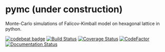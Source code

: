 # pymc (under construction)
Monte-Carlo simulations of Falicov-Kimball model on hexagonal lattice in python.

[![codebeat badge](https://codebeat.co/badges/658ed05d-6b5f-45c5-a70d-c3ebdef5924f)](https://codebeat.co/projects/github-com-promny-pymc_pp-master)
[![Build Status](https://travis-ci.com/PROMNY/pymc_pp.svg?branch=master)](https://travis-ci.com/PROMNY/pymc_pp)
[![Coverage Status](https://coveralls.io/repos/github/PROMNY/pymc_pp/badge.svg?branch=master)](https://coveralls.io/github/PROMNY/pymc_pp?branch=master)
[![CodeFactor](https://www.codefactor.io/repository/github/promny/pymc_pp/badge/master)](https://www.codefactor.io/repository/github/promny/pymc_pp/overview/master)
[![Documentation Status](https://readthedocs.org/projects/pymc-pp/badge/?version=latest)](https://pymc-pp.readthedocs.io/en/latest/?badge=latest)